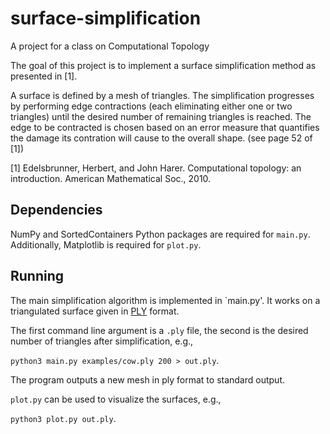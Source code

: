 # surface-simplification
A project for a class on Computational Topology

The goal of this project is to implement a surface simplification method as presented in [1].

A surface is defined by a mesh of triangles.
The simplification progresses by performing edge contractions (each eliminating either one or two triangles) until the desired number of remaining triangles is reached.
The edge to be contracted is chosen based on an error measure that quantifies the damage its contration will cause to the overall shape. (see page 52 of [1])

[1] Edelsbrunner, Herbert, and John Harer. Computational topology: an introduction. American Mathematical Soc., 2010.

## Dependencies

NumPy and SortedContainers Python packages are required for `main.py`. Additionally, Matplotlib is required for `plot.py`.

## Running

The main simplification algorithm is implemented in `main.py'.
It works on a triangulated surface given in [PLY](https://en.wikipedia.org/wiki/PLY_(file_format)) format.

The first command line argument is a `.ply` file, the second is the desired number of triangles after simplification, e.g.,

`python3 main.py examples/cow.ply 200 > out.ply`.

The program outputs a new mesh in ply format to standard output.

`plot.py` can be used to visualize the surfaces, e.g.,

`python3 plot.py out.ply`.
